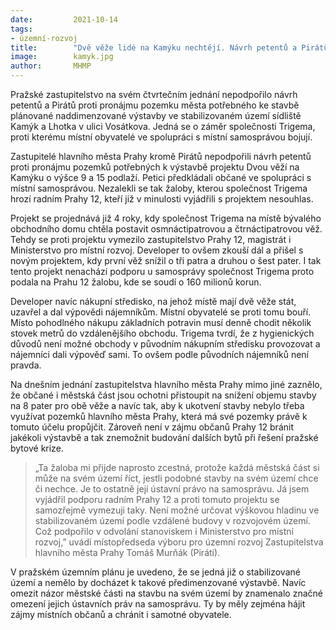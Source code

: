 ```yaml
---
date:         2021-10-14
tags:         
- územní-rozvoj
title:        "Dvě věže lidé na Kamýku nechtějí. Návrh petentů a Pirátů na zamezení pronájmu pozemku Zastupitelstvo nepodpořilo"
image: 	      kamyk.jpg
author:       MHMP
---
```


Pražské zastupitelstvo na svém čtvrtečním jednání nepodpořilo návrh petentů a Pirátů proti pronájmu pozemku města potřebného ke stavbě plánované naddimenzované výstavby ve stabilizovaném území sídliště Kamýk a Lhotka v ulici Vosátkova. Jedná se o záměr společnosti Trigema, proti kterému místní obyvatelé ve spolupráci s místní samosprávou bojují.

Zastupitelé hlavního města Prahy kromě Pirátů nepodpořili návrh petentů proti pronájmu pozemků potřebných k výstavbě projektu Dvou věží na Kamýku o výšce 9 a 15 podlaží. Petici předkládali občané ve spolupráci s místní samosprávou. Nezalekli se tak žaloby, kterou společnost Trigema hrozí radním Prahy 12, kteří již v minulosti vyjádřili s projektem nesouhlas.

Projekt se projednává již 4 roky, kdy společnost Trigema na místě bývalého obchodního domu chtěla postavit osmnáctipatrovou a čtrnáctipatrovou věž. Tehdy se proti projektu vymezilo zastupitelstvo Prahy 12, magistrát i Ministerstvo pro místní rozvoj. Developer to ovšem zkouší dál a přišel s novým projektem, kdy první věž snížil o tři patra a druhou o šest pater. I tak tento projekt nenachází podporu u samosprávy společnost Trigema proto podala na Prahu 12 žalobu, kde se soudí o 160 milionů korun. 

Developer navíc nákupní středisko, na jehož místě mají dvě věže stát, uzavřel a dal výpovědi nájemníkům. Místní obyvatelé se proti tomu bouří. Místo pohodlného nákupu základních potravin musí denně chodit několik stovek metrů do vzdálenějšího obchodu. Trigema tvrdí, že z hygienických důvodů není možné obchody v původním nákupním středisku provozovat a nájemníci dali výpověď sami. To ovšem podle původních nájemníků není pravda.

Na dnešním jednání zastupitelstva hlavního města Prahy mimo jiné zaznělo, že občané i městská část jsou ochotni přistoupit na snížení objemu stavby na 8 pater pro obě věže a navíc tak, aby k ukotvení stavby nebylo třeba využívat pozemků hlavního města Prahy, která má své pozemky právě k tomuto účelu propůjčit. Zároveň není v zájmu občanů Prahy 12 bránit jakékoli výstavbě a tak znemožnit budování dalších bytů při řešení pražské bytové krize.

> „Ta žaloba mi přijde naprosto zcestná, protože každá městská část si může na svém území říct, jestli podobné stavby na svém území chce či nechce. Je to ostatně její ústavní právo na samosprávu. Já jsem vyjádřil podporu radním Prahy 12 a proti tomuto projektu se samozřejmě vymezuji taky. Není možné určovat výškovou hladinu ve stabilizovaném území podle vzdálené budovy v rozvojovém území. Což podpořilo v odvolání stanoviskem i Ministerstvo pro místní rozvoj,” uvádí místopředseda výboru pro územní rozvoj Zastupitelstva hlavního města Prahy Tomáš Murňák (Piráti). 

V pražském územním plánu je uvedeno, že se jedná již o stabilizované území a nemělo by docházet k takové předimenzované výstavbě. Navíc omezit názor městské části na stavbu na svém území by znamenalo značné omezení jejich ústavních práv na samosprávu. Ty by měly zejména hájit zájmy místních občanů a chránit i samotné obyvatele.


